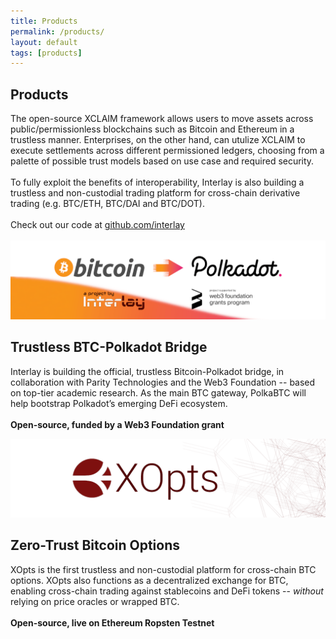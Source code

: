 ```yaml
---
title: Products
permalink: /products/
layout: default
tags: [products]
---
```


<div class="main">
  <div class="container">
    <div class="section text-left">
         <h2>Products</h2>
          <div class="row">
          <div class="col-md-12">
            The open-source XCLAIM framework allows users to move assets across public/permissionless blockchains such as Bitcoin and Ethereum in a trustless manner. Enterprises, on the other hand, can utulize XCLAIM to execute settlements across different permissioned ledgers, choosing from a palette of possible trust models based on use case and required security. 
            <br/>
            <br/>
            To fully exploit the benefits of interoperability, Interlay is also building a trustless and non-custodial trading platform for cross-chain derivative trading (e.g. BTC/ETH, BTC/DAI and BTC/DOT).
            <br/>
            <br/>
            Check out our code at <a href="https://github.com/interlay" target="__blank"><u>github.com/interlay</u></a>
            <br/>
            <br/>
            </div>
          </div>
          <div class="row">
            <div class="col-lg-6">
              <div class="card">
                <div class="card-body">
                  <a href="https://medium.com/interlay/bitcoin-on-polkadot-proof-of-concept-for-trustless-bridge-shipped-6fb8e549bef0">
                  <img class="d-block w-100" src="/../assets/img/projects/btc-parachain.png">
                  </a>
                    <h2>Trustless BTC-Polkadot Bridge </h2>
                  <p>
                 Interlay is building the official, trustless Bitcoin-Polkadot bridge, in collaboration with Parity Technologies and the Web3 Foundation -- based on top-tier academic research. As the main BTC gateway, PolkaBTC will help bootstrap Polkadot’s emerging DeFi ecosystem. 
                  <br>
                  <br>
                  <b>Open-source, funded by a Web3 Foundation grant</b>
                  </p>
                  <div class="row">
                  <a class="nav-link" rel="tooltip" title="" data-placement="bottom" href="https://github.com/interlay/BTC-Parachain" target="_blank" data-original-title="Open-source code">
                  <i class="fa fa-github fa-3x"></i>
                  </a>
                  <a class="nav-link" rel="tooltip" title="" data-placement="bottom" href="https://interlay.gitlab.io/polkabtc-spec/" target="_blank" data-original-title="Specification">
                  <i class="fa fa-book fa-3x"></i>
                  </a>
                  <a class="nav-link" rel="tooltip" title="" data-placement="bottom" href="https://medium.com/interlay/interlay-receives-w3f-grant-to-build-trustless-btc-polkadot-bridge-c4bdb40173a3" target="_blank" data-original-title="Blog post">
                  <i class="fa fa-medium fa-3x"></i>
                  </a>
              </div>
            </div>
          </div>
        </div>
            <div class="col-lg-6">
              <div class="card">
                <div class="card-body">
                  <a href="https://xopts.io">
                  <img class="d-block w-100" src="/../assets/img/projects/xopts-banner.png">
                  </a>
                    <h2>Zero-Trust Bitcoin Options</h2>
                  <p>
                  XOpts is the first trustless and non-custodial platform for cross-chain BTC options. XOpts also functions as a decentralized exchange for BTC, enabling cross-chain trading against stablecoins and DeFi tokens -- <i>without</i> relying on price oracles or wrapped BTC.         
                  <br>
                  <br>
                  <b>Open-source, live on Ethereum Ropsten Testnet</b>
                  </p>
                  <div class="row">
                  <a class="nav-link" rel="tooltip" title="" data-placement="bottom" href="https://xopts.io/" target="_blank" data-original-title="Try it out">
                  <i class="fa fa-desktop fa-3x"></i>
                  </a>
                  <a class="nav-link" rel="tooltip" title="" data-placement="bottom" href="https://github.com/interlay/xopts" target="_blank" data-original-title="Open-source code">
                  <i class="fa fa-github fa-3x"></i>
                  </a>
                  <a class="nav-link" rel="tooltip" title="" data-placement="bottom" href="https://xopts.io/help" target="_blank" data-original-title="User guide">
                  <i class="fa fa-book fa-3x"></i>
                  </a>
              </div>
            </div>
          </div>
        </div>
      </div>
    </div>
  </div>
</div>
